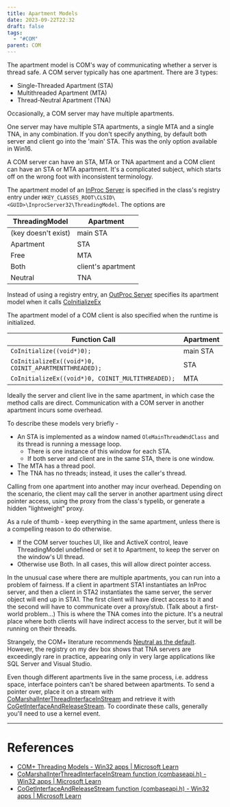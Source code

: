```yaml
---
title: Apartment Models
date: 2023-09-22T22:32
draft: false
tags:
  - "#COM"
parent: COM
---
```

The apartment model is COM's way of communicating whether a server is thread safe.  A COM server typically has one apartment.  There are 3 types:

- Single-Threaded Apartment (STA)
- Multithreaded Apartment (MTA)
- Thread-Neutral Apartment (TNA)

Occasionally, a COM server may have multiple apartments.

One server may have multiple STA apartments, a single MTA and a single TNA, in any combination.  If you don't specify anything, by default both server and client go into the 'main' STA.  This was the only option available in Win16.

A COM server can have an STA, MTA or TNA apartment and a COM client can have an STA or MTA apartment.  It's a complicated subject, which starts off on the wrong foot with inconsistent terminology.

The apartment model of an [InProc Server](/notes/computer/microsoft/com/apartment-models/inproc-server) is specified in the class's registry entry under `HKEY_CLASSES_ROOT\CLSID\<GUID>\InprocServer32\ThreadingModel`.  The options are

| ThreadingModel | Apartment |
|---|---|
| (key doesn't exist) | main STA |
| Apartment | STA |
| Free | MTA |
| Both | client's apartment |
| Neutral | TNA |

Instead of using a registry entry, an [OutProc Server](/notes/computer/microsoft/com/apartment-models/outproc-server) specifies its apartment model when it calls [CoInitializeEx](https://learn.microsoft.com/en-us/windows/win32/api/combaseapi/nf-combaseapi-coinitializeex)

The apartment model of a COM client is also specified when the runtime is initialized.

| Function Call | Apartment|
|---|---|
| `CoInitialize((void*)0);` | main STA |
| `CoInitializeEx((void*)0, COINIT_APARTMENTTHREADED);` | STA |
| `CoInitializeEx((void*)0, COINIT_MULTITHREADED);` | MTA |

Ideally the server and client live in the same apartment, in which case the method calls are direct.  Communication with a COM server in another apartment incurs some overhead.

To describe these models very briefly -
- An STA is implemented as a window named `OleMainThreadWndClass` and its thread is running a message loop.
    - There is one instance of this window for each STA.
    - If both server and client are in the same STA, there is one window.
- The MTA has a thread pool.
- The TNA has no threads; instead, it uses the caller's thread.  

Calling from one apartment into another may incur overhead.  Depending on the scenario, the client may call the server in another apartment using direct pointer access, using the proxy from the class's typelib, or generate a hidden "lightweight" proxy.

As a rule of thumb - keep everything in the same apartment, unless there is a compelling reason to do otherwise.
- If the COM server touches UI, like and ActiveX control, leave ThreadingModel undefined or set it to Apartment, to keep the server on the window's UI thread.
- Otherwise use Both.  In all cases, this will allow direct pointer access.

In the unusual case where there are multiple apartments, you can run into a problem of fairness.  If a client in apartment STA1 instantiates an InProc server, and then a client in STA2 instantiates the same server, the server object will end up in STA1.  The first client will have direct access to it and the second will have to communicate over a proxy/stub.  (Talk about a first-world problem...)  This is where the TNA comes into the picture.  It's a neutral place where both clients will have indirect access to the server, but it will be running on their threads.

Strangely, the COM+ literature recommends [Neutral as the default](https://learn.microsoft.com/en-us/windows/win32/cossdk/neutral-apartments).  However, the registry on my dev box shows that TNA servers are exceedingly rare in practice, appearing only in very large applications like SQL Server and Visual Studio.

Even though different apartments live in the same process, i.e. address space, interface pointers can't be shared between apartments.  To send a pointer over, place it on a stream with [CoMarshalInterThreadInterfaceInStream](https://learn.microsoft.com/en-us/windows/win32/api/combaseapi/nf-combaseapi-comarshalinterthreadinterfaceinstream) and retrieve it with [CoGetInterfaceAndReleaseStream](https://learn.microsoft.com/en-us/windows/win32/api/combaseapi/nf-combaseapi-cogetinterfaceandreleasestream).  To coordinate these calls, generally you'll need to use a kernel event.

---
# References

- [COM+ Threading Models - Win32 apps | Microsoft Learn](https://learn.microsoft.com/en-us/windows/win32/cossdk/com--threading-models)
- [CoMarshalInterThreadInterfaceInStream function (combaseapi.h) - Win32 apps | Microsoft Learn](https://learn.microsoft.com/en-us/windows/win32/api/combaseapi/nf-combaseapi-comarshalinterthreadinterfaceinstream)
- [CoGetInterfaceAndReleaseStream function (combaseapi.h) - Win32 apps | Microsoft Learn](https://learn.microsoft.com/en-us/windows/win32/api/combaseapi/nf-combaseapi-cogetinterfaceandreleasestream)

